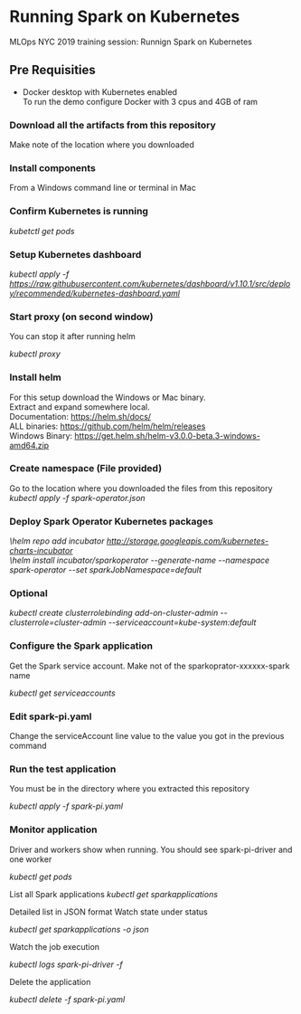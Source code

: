 # Running Spark on Kubernetes
MLOps NYC 2019 training session: Runnign Spark on Kubernetes

## Pre Requisities
* Docker desktop with Kubernetes enabled  
To run the demo configure Docker with 3 cpus and 4GB of ram 

### Download all the artifacts from this repository
Make note of the location where you downloaded

### Install components 
From a Windows command line or terminal in Mac

### Confirm Kubernetes is running
*kubetctl get pods*

### Setup Kubernetes dashboard

*kubectl apply -f https://raw.githubusercontent.com/kubernetes/dashboard/v1.10.1/src/deploy/recommended/kubernetes-dashboard.yaml*

### Start proxy (on second window)
You can stop it after running helm

*kubectl proxy*

### Install helm
For this setup download the Windows or Mac binary.   
Extract and expand somewhere local.  
Documentation:  https://helm.sh/docs/  
ALL binaries:   https://github.com/helm/helm/releases  
Windows Binary: https://get.helm.sh/helm-v3.0.0-beta.3-windows-amd64.zip  


### Create namespace (File provided)
Go to the location where you downloaded the files from this repository
*kubectl apply -f spark-operator.json*


### Deploy Spark Operator Kubernetes packages

*<Location of heml>\helm repo add incubator http://storage.googleapis.com/kubernetes-charts-incubator*  
*<Location of heml>\helm install incubator/sparkoperator --generate-name --namespace spark-operator --set sparkJobNamespace=default*  

### Optional
*kubectl create clusterrolebinding add-on-cluster-admin --clusterrole=cluster-admin --serviceaccount=kube-system:default*

### Configure the Spark application
Get the Spark service account. Make not of the sparkoprator-xxxxxx-spark name

*kubectl get serviceaccounts*


### Edit spark-pi.yaml
Change the serviceAccount line value to the value you got in the previous command

### Run the test application
You must be in the directory where you extracted this repository

*kubectl apply -f spark-pi.yaml*



### Monitor application 
Driver and workers show when running. You should see spark-pi-driver and one worker

*kubectl get pods*

List all Spark applications
*kubectl get sparkapplications*

Detailed list in JSON format Watch state under status

*kubectl get sparkapplications -o json*

Watch the job execution

*kubectl logs spark-pi-driver -f*

Delete the application

*kubectl delete -f spark-pi.yaml*

